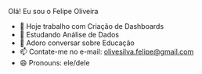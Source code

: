 Olá! Eu sou o Felipe Oliveira

- 🔭 Hoje trabalho com Criação de Dashboards
- 🌱 Estudando Análise de Dados
- 💬 Adoro conversar sobre Educação
- 📫 Contate-me no e-mail: olivesilva.felipe@gmail.com
- 😄 Pronouns: ele/dele
